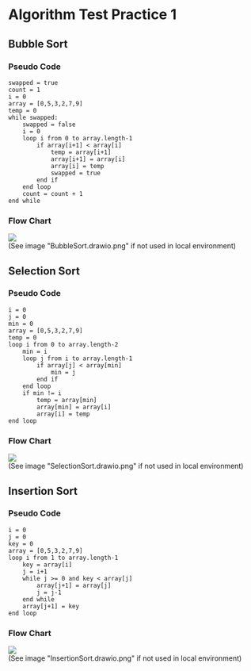 # Algorithm Test Practice 1

## Bubble Sort

### Pseudo Code

    swapped = true  
    count = 1  
    i = 0  
    array = [0,5,3,2,7,9]  
    temp = 0  
    while swapped:  
        swapped = false  
        i = 0  
        loop i from 0 to array.length-1  
            if array[i+1] < array[i]  
                temp = array[i+1]  
                array[i+1] = array[i]  
                array[i] = temp  
                swapped = true   
            end if  
        end loop  
        count = count + 1  
    end while  

### Flow Chart
![](FlowCharts/BubbleSort.drawio.png)  
(See image "BubbleSort.drawio.png" if not used in local environment)

## Selection Sort

### Pseudo Code

    i = 0
    j = 0
    min = 0
    array = [0,5,3,2,7,9]  
    temp = 0
    loop i from 0 to array.length-2
        min = i
        loop j from i to array.length-1
            if array[j] < array[min]
                min = j
            end if
        end loop
        if min != i
            temp = array[min]
            array[min] = array[i]
            array[i] = temp
    end loop

### Flow Chart
![](FlowCharts/SelectionSort.drawio.png)  
(See image "SelectionSort.drawio.png" if not used in local environment)

## Insertion Sort

### Pseudo Code
    
    i = 0
    j = 0
    key = 0
    array = [0,5,3,2,7,9]  
    loop i from 1 to array.length-1
        key = array[i]
        j = i+1
        while j >= 0 and key < array[j]
            array[j+1] = array[j]
            j = j-1
        end while
        array[j+1] = key
    end loop

### Flow Chart
![](FlowCharts/InsertionSort.drawio.png)  
(See image "InsertionSort.drawio.png" if not used in local environment)